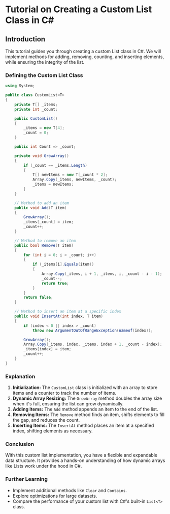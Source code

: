 
# Tutorial on Creating a Custom List Class in C#

## Introduction

This tutorial guides you through creating a custom List class in C#. We will implement methods for adding, removing, counting, and inserting elements, while ensuring the integrity of the list.

### Defining the Custom List Class
```csharp
using System;

public class CustomList<T>
{
    private T[] _items;
    private int _count;

    public CustomList()
    {
        _items = new T[4];
        _count = 0;
    }

    public int Count => _count;

    private void GrowArray()
    {
        if (_count == _items.Length)
        {
            T[] newItems = new T[_count * 2];
            Array.Copy(_items, newItems, _count);
            _items = newItems;
        }
    }

    // Method to add an item
    public void Add(T item)
    {
        GrowArray();
        _items[_count] = item;
        _count++;
    }

    // Method to remove an item
    public bool Remove(T item)
    {
        for (int i = 0; i < _count; i++)
        {
            if (_items[i].Equals(item))
            {
                Array.Copy(_items, i + 1, _items, i, _count - i - 1);
                _count--;
                return true;
            }
        }
        return false;
    }

    // Method to insert an item at a specific index
    public void InsertAt(int index, T item)
    {
        if (index < 0 || index > _count)
            throw new ArgumentOutOfRangeException(nameof(index));

        GrowArray();
        Array.Copy(_items, index, _items, index + 1, _count - index);
        _items[index] = item;
        _count++;
    }
}
```

### Explanation

1. **Initialization:** The `CustomList` class is initialized with an array to store items and a counter to track the number of items.
2. **Dynamic Array Resizing:** The `GrowArray` method doubles the array size when it's full, ensuring the list can grow dynamically.
3. **Adding Items:** The `Add` method appends an item to the end of the list.
4. **Removing Items:** The `Remove` method finds an item, shifts elements to fill the gap, and reduces the count.
5. **Inserting Items:** The `InsertAt` method places an item at a specified index, shifting elements as necessary.

### Conclusion

With this custom list implementation, you have a flexible and expandable data structure. It provides a hands-on understanding of how dynamic arrays like Lists work under the hood in C#.

### Further Learning
- Implement additional methods like `Clear` and `Contains`.
- Explore optimizations for large datasets.
- Compare the performance of your custom list with C#'s built-in `List<T>` class.
